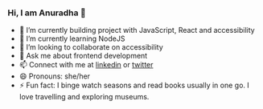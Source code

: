 ### Hi, I am Anuradha 👋

<!--
**anuk79/anuk79** is a ✨ _special_ ✨ repository because its `README.md` (this file) appears on your GitHub profile.

Here are some ideas to get you started:

- 🔭 I’m currently working on ...
- 🌱 I’m currently learning ...
- 👯 I’m looking to collaborate on ...
- 🤔 I’m looking for help with ...
- 💬 Ask me about ...
- 📫 How to reach me: ...
- 😄 Pronouns: ...
- ⚡ Fun fact: ...
-->

- 🔭 I’m currently building project with JavaScript, React and accessibility
- 🌱 I’m currently learning NodeJS
- 👯 I’m looking to collaborate on accessibility
- 💬 Ask me about frontend development
- 📫 Connect with me at [linkedin](https://www.linkedin.com/in/anuradha15/) or [twitter](https://twitter.com/miracle_404)
- 😄 Pronouns: she/her
- ⚡ Fun fact: I binge watch seasons and read books usually in one go. I love travelling and exploring museums.
